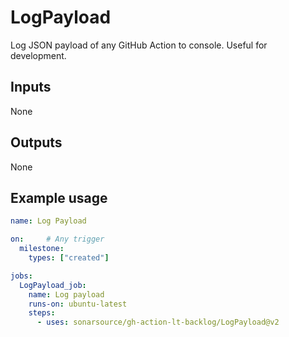 # LogPayload

Log JSON payload of any GitHub Action to console. Useful for development. 

## Inputs

None

## Outputs

None

## Example usage

```yaml
name: Log Payload

on:     # Any trigger
  milestone:
    types: ["created"]

jobs:
  LogPayload_job:
    name: Log payload
    runs-on: ubuntu-latest
    steps:
      - uses: sonarsource/gh-action-lt-backlog/LogPayload@v2
```
